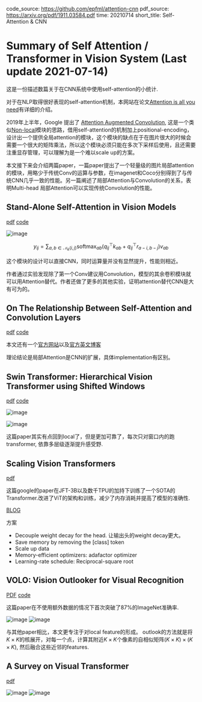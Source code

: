 code_source: https://github.com/epfml/attention-cnn
pdf_source: https://arxiv.org/pdf/1911.03584.pdf
time: 20210714
short_title: Self-Attention & CNN
# Summary of Self Attention / Transformer in Vision System (Last update 2021-07-14)

这是一份描述数篇关于在CNN系统中使用self-attention的小统计.

对于在NLP取得很好表现的self-attention机制，本网站在论文[Attention is all you need](../../Building_Blocks/Attention_is_all_you_need.md)有详细的介绍。

2019年上半年，Google 提出了 [Attention Augmented Convolution](../../Building_Blocks/Attention_Augmented_Conv.md), 这是一个类似[Non-local](../../Building_Blocks/Non-local_Neural_Networks.md)模块的思路，借用self-attention的机制加上positional-encoding，设计出一个提供全局attention的模块，这个模块的缺点在于在图片很大的时候会需要一个很大的矩阵乘法，所以这个模块必须只能在多次下采样后使用，且还需要注重显存管理，可以理解为是一个难以scale up的方案。

本文接下来会介绍两篇paper，一篇paper提出了一个轻量级的图片局部attention的模块，用略少于传统Conv的运算与参数，在imagenet和Coco分别得到了与传统CNN几乎一致的性能。另一篇阐述了局部Attention与Convolution的关系，表明Multi-head 局部Attention可以实现传统Convolution的性能。

## Stand-Alone Self-Attention in Vision Models
[pdf](https://arxiv.org/pdf/1906.05909.pdf) [code](https://github.com/leaderj1001/Stand-Alone-Self-Attention)

![image](res/localAttention_compute.png)

$$
y_{i j}=\sum_{a, b \in \mathcal{N}_{k}(i, j)} \operatorname{softmax}_{a b}\left(q_{i j}^{\top} k_{a b}+q_{i j}^{\top} r_{a-i, b-j}\right) v_{a b}
$$

这个模块的设计可以直接CNN，同时运算量并没有显然提升，性能则相近。

作者通过实验发现除了第一个Conv建议用Convolution，模型的其余卷积模块就可以用Attention替代。作者还做了更多的其他实验，证明attention替代CNN是大有可为的。

## On The Relationship Between Self-Attention and Convolution Layers

[pdf](https://arxiv.org/pdf/1911.03584.pdf) [code](https://github.com/epfml/attention-cnn)

本文还有一个[官方网站](https://epfml.github.io/attention-cnn/)以及[官方英文博客](http://jbcordonnier.com/posts/attention-cnn/)

理论结论是局部Attention是CNN的扩展，具体implementation有区别。

## Swin Transformer: Hierarchical Vision Transformer using Shifted Windows

[pdf](https://arxiv.org/pdf/2103.14030.pdf) [code](https://github.com/microsoft/Swin-Transformer)

![image](res/swin_transformer_arch.png)

![image](res/swin_transformer_idea.png)

这篇paper其实有点回到local了，但是更加可靠了，每次只对窗口内的跑transformer, 依靠多层级逐渐提升感受野.

## Scaling Vision Transformers
[pdf](https://arxiv.org/pdf/2106.04560.pdf)

这篇google的paper在JFT-3B以及数千TPU的加持下训练了一个SOTA的Transformer.改进了ViT的架构和训练，减少了内存消耗并提高了模型的准确性.

[BLOG](https://blog.csdn.net/amusi1994/article/details/117827006)

方案

- Decouple weight decay for the head. 让输出头的weight decay更大。
- Save memory by removing the [class] token
- Scale up data
- Memory-efficient optimizers: adafactor optimizer
- Learning-rate schedule: Reciprocal-square root


## VOLO: Vision Outlooker for Visual Recognition

[PDF](https://arxiv.org/pdf/2106.13112.pdf) [code](https://github.com/sail-sg/volo)

这篇paper在不使用额外数据的情况下首次突破了87%的ImageNet准确率.

![image](res/outlook_module.png)
![image](res/outlook_code.png)

与其他paper相比，本文更专注于对local feature的形成。
outlook的方法就是将$K\times K$的核展开，对每一个点，计算其附近$K\times K$个像素的自相似矩阵$(K\times K) \times (K\times K)$, 然后融合这些近邻的features.

## A Survey on Visual Transformer

[pdf](https://arxiv.org/pdf/2012.12556.pdf)

![image](res/Surver_vit.png)
![image](res/Survey_vit_table.png)

